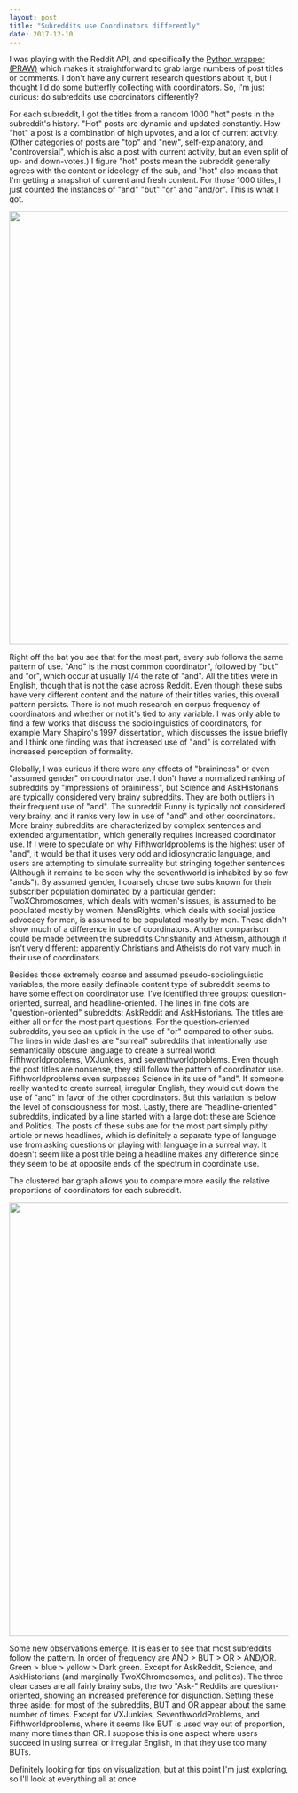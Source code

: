 ```yaml
---
layout: post
title: "Subreddits use Coordinators differently"
date: 2017-12-10
---
```


I was playing with the Reddit API, and specifically the <a href="https://praw.readthedocs.io/en/latest/">Python wrapper (PRAW)</a> which makes it straightforward to grab large numbers of post titles or comments. I don't have any current research questions about it, but I thought I'd do some butterfly collecting with coordinators. So, I'm just curious: do subreddits use coordinators differently?

For each subreddit, I got the titles from a random 1000 "hot" posts in the subreddit's history. "Hot" posts are dynamic and updated constantly. How "hot" a post is a combination of high upvotes, and a lot of current activity. (Other categories of posts are "top" and "new", self-explanatory, and "controversial", which is also a post with current activity, but an even split of up- and down-votes.) I figure "hot" posts mean the subreddit generally agrees with the content or ideology of the sub, and "hot" also means that I'm getting a snapshot of current and fresh content. For those 1000 titles, I just counted the instances of "and" "but" "or" and "and/or". This is what I got.

<center><img src="{{ site.url }}/assets/img/subreddit-coords-line.png" style="width:780px; height:auto"></center>

Right off the bat you see that for the most part, every sub follows the same pattern of use. "And" is the most common coordinator", followed by "but" and "or", which occur at usually 1/4 the rate of "and". All the titles were in English, though that is not the case across Reddit. Even though these subs have very different content and the nature of their titles varies, this overall pattern persists. There is not much research on corpus frequency of coordinators and whether or not it's tied to any variable. I was only able to find a few works that discuss the sociolinguistics of coordinators, for example Mary Shapiro's 1997 dissertation, which discusses the issue briefly and I think one finding was that increased use of "and" is correlated with increased perception of formality. 

Globally, I was curious if there were any effects of "braininess" or even "assumed gender" on coordinator use. I don't have a normalized ranking of subreddits by "impressions of braininess", but Science and AskHistorians are typically considered very brainy subreddits. They are both outliers in their frequent use of "and". The subreddit Funny is typically not considered very brainy, and it ranks very low in use of "and" and other coordinators. More brainy subreddits are characterized by complex sentences and extended argumentation, which generally requires increased coordinator use. If I were to speculate on why Fifthworldproblems is the highest user of "and", it would be that it uses very odd and idiosyncratic language, and users are attempting to simulate surreality but stringing together sentences (Although it remains to be seen why the seventhworld is inhabited by so few "ands"). By assumed gender, I coarsely chose two subs known for their subscriber population dominated by a particular gender: TwoXChromosomes, which deals with women's issues, is assumed to be populated mostly by women. MensRights, which deals with social justice advocacy for men, is assumed to be populated mostly by men. These didn't show much of a difference in use of coordinators. Another comparison could be made between the subreddits Christianity and Atheism, although it isn't very different: apparently Christians and Atheists do not vary much in their use of coordinators.

Besides those extremely coarse and assumed pseudo-sociolinguistic variables, the more easily definable content type of subreddit seems to have some effect on coordinator use. I've identified three groups: question-oriented, surreal, and headline-oriented. The lines in fine dots are "question-oriented" subreddts: AskReddit and AskHistorians. The titles are either all or for the most part questions. For the question-oriented subreddits, you see an uptick in the use of "or" compared to other subs. The lines in wide dashes are "surreal" subreddits that intentionally use semantically obscure language to create a surreal world: Fifthworldproblems, VXJunkies, and seventhworldproblems. Even though the post titles are nonsense, they still follow the pattern of coordinator use. Fifthworldproblems even surpasses Science in its use of "and". If someone really wanted to create surreal, irregular English, they would cut down the use of "and" in favor of the other coordinators. But this variation is below the level of consciousness for most. Lastly, there are "headline-oriented" subreddits, indicated by a line started with a large dot: these are Science and Politics. The posts of these subs are for the most part simply pithy article or news headlines, which is definitely a separate type of language use from asking questions or playing with language in a surreal way. It doesn't seem like a post title being a headline makes any difference since they seem to be at opposite ends of the spectrum in coordinate use.

The clustered bar graph allows you to compare more easily the relative proportions of coordinators for each subreddit.

<center><img src="{{ site.url }}/assets/img/subreddit-coords-bars.png" style="width:780px; height:auto"></center>

Some new observations emerge. It is easier to see that most subreddits follow the pattern. In order of frequency are AND > BUT > OR > AND/OR. Green > blue > yellow > Dark green. Except for AskReddit, Science, and AskHistorians (and marginally TwoXChromosomes, and politics). The three clear cases are all fairly brainy subs, the two "Ask-" Reddits are question-oriented, showing an increased preference for disjunction. Setting these three aside: for most of the subreddits, BUT and OR appear about the same number of times. Except for VXJunkies, SeventhworldProblems, and Fifthworldproblems, where it seems like BUT is used way out of proportion, many more times than OR. I suppose this is one aspect where users succeed in using surreal or irregular English, in that they use too many BUTs.

Definitely looking for tips on visualization, but at this point I'm just exploring, so I'll look at everything all at once. 

